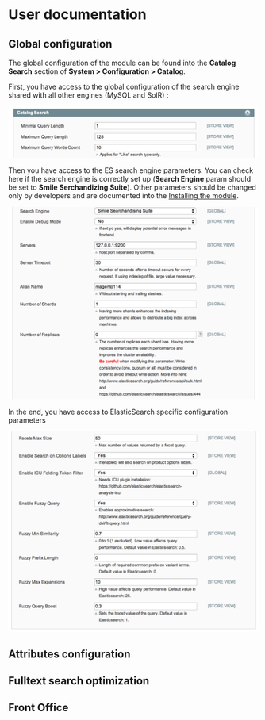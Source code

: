 # User documentation

## Global configuration
The global configuration of the module can be found into the **Catalog Search** section of **System > Configuration > Catalog**.

First, you have access to the global configuration of the search engine shared with all other engines (MySQL and SolR) :

![alt text](assets/config-1.png)


Then you have access to the ES search engine parameters. 
You can check here if the search engine is correctly set up (**Search Engine** param should be set to **Smile Serchandizing Suite**). 
Other parameters should be changed only by developers and are documented into the [Installing the module](install.md).

![alt text](assets/config-2.png)


In the end, you have access to ElasticSearch specific configuration parameters

![alt text](assets/config-3.png)

## Attributes configuration

## Fulltext search optimization

## Front Office